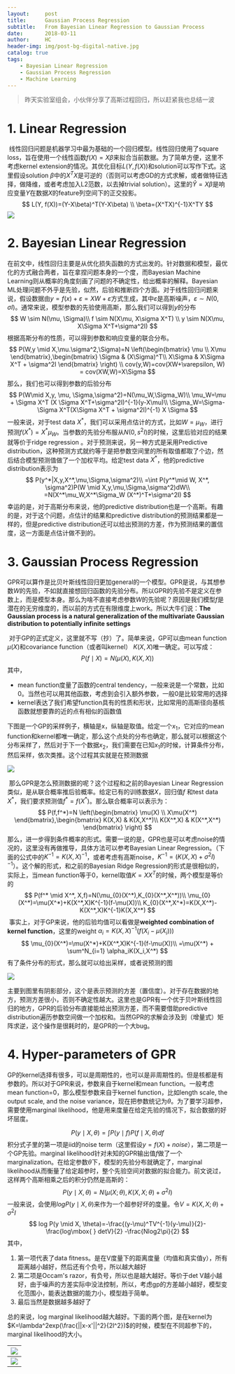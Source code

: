 ```yaml
---
layout:     post
title:      Gaussian Process Regression
subtitle:   From Bayesian Linear Regression to Gaussian Process
date:       2018-03-11
author:     HC
header-img: img/post-bg-digital-native.jpg
catalog: true
tags:
    - Bayesian Linear Regression
    - Gaussian Process Regression
    - Machine Learning
---
```


> 昨天实验室组会，小伙伴分享了高斯过程回归，所以赶紧我也总结一波

# 1. Linear Regression

​	线性回归问题是机器学习中最为基础的一个回归模型。线性回归使用了square loss，旨在使用一个线性函数$f(X)=X\beta$来拟合当前数据。为了简单方便，这里不考虑kernel extension的情况。其优化目标$L(Y,f(X))$和solution可以写作下式。这里假设solution $\beta$中的$X^TX$是可逆的（否则可以考虑GD的方式求解，或者做特征选择，做降维，或者考虑加入L2范数，以去掉trivial solution）。这里的$\widehat{Y}=X\beta$是响应变量$Y$在数据$X$的feature列空间下的正交投影。
$$
L(Y, f(X))=(Y-X\beta)^T(Y-X\beta)  \\
\beta=(X^TX)^{-1}X^TY
$$
![](../img/lr1.png)

# 2. Bayesian Linear Regression

在前文中，线性回归主要是从优化损失函数的方式出发的。针对数据和模型，最优化的方式融合两者，旨在拿捏问题本身的一个度，而Bayesian Machine Learning则从概率的角度刻画了问题的不确定性，给出概率的解释。Bayesian ML处理问题不外乎是先验，似然，后验和推断四个方面。对于线性回归问题来说，假设数据由$y=f(x)+\varepsilon=XW+\varepsilon$方式生成，其中$\varepsilon$是高斯噪声，$\varepsilon \sim N(0, \sigma I)$。通常来说，模型参数的先验使用高斯，那么我们可以得到$y$的分布
$$
W \sim N(\mu, \Sigma)\\
f \sim N(X\mu, X\sigma X^T) \\
y \sim N(X\mu, X\Sigma X^T+\sigma^2I)
$$
根据高斯分布的性质，可以得到参数和响应变量的联合分布。
$$
P(W,y \mid X,\mu.\sigma^2,\Sigma)=N \left(\begin{bmatrix}
\mu
\\ 
X\mu
\end{bmatrix},\begin{bmatrix}
\Sigma & (X\Sigma)^T\\ 
X\Sigma & X\Sigma X^T + \sigma^2I
\end{bmatrix} \right) \\
cov(y,W)=cov(XW+\varepsilon, W) = cov(XW,W)=X\Sigma
$$
那么，我们也可以得到参数的后验分布
$$
P(W\mid X,y, \mu, \Sigma,\sigma^2)=N(\mu_W,\Sigma_W)\\
\mu_W=\mu + \Sigma X^T (X \Sigma X^T+\sigma^2I)^{-1}(y-X\mu)\\
\Sigma_W=\Sigma-\Sigma X^T(X\Sigma X^T + \sigma^2I)^{-1} X \Sigma
$$
一般来说，对于test data $X^*$，我们可以采用点估计的方式，比如$W=\mu_{W}$，进行预测$f(X^*)=X^*\mu_{W}$。当参数的先验分布服从$N(0,s^2I)$的时候，这里后验对应的结果就等价于ridge regression 。对于预测来说，另一种方式是采用Predictive distribution，这种预测方式就约等于是把参数空间里的所有取值都取了个边，然后结合模型预测值做了一个加权平均。给定test data $X^*$，他的predictive distribution表示为
$$
P(y^*|X,y,X^*,\mu,\Sigma,\sigma^2)\\
=\int P(y^*\mid W, X^*, \sigma^2)P(W \mid X,y,\mu,\Sigma,\sigma^2)dW\\
=N(X^*\mu_W,X^*\Sigma_W (X^*)^T+\sigma^2I)
$$
幸运的是，对于高斯分布来说，他的predictive distribution也是一个高斯。有趣的是，对于这个问题，点估计的结果和predictive distribution的预测结果都是一样的，但是predictive distribution还可以给出预测的方差，作为预测结果的置信度，这一方面是点估计做不到的。

# 3. Gaussian Process Regression

​	GPR可以算作是比贝叶斯线性回归更加general的一个模型。GPR是说，与其想参数$W$的先验，不如就直接想回归函数的先验分布。所以GPR的先验不是定义在参数上，而是模型本身。那么为啥不直接考虑参数$W$的先验呢？原因是我们模型$f$是潜在的无穷维度的，而以前的方式在有限维度上work。所以大牛们说：**The Gaussian process is a natural generalization of the multivariate Gaussian distribution to potentially infinite settings**

​	对于GP的正式定义，这里就不写（抄）了。简单来说，GP可以由mean function $\mu(X)$和covariance function（或者叫kernel） $K(X,X)$唯一确定。可以写成：
$$
P(f\mid X)=N(\mu(X),K(X,X))
$$
其中，

- mean function度量了函数的central tendency，一般来说是一个常数，比如0。当然也可以用其他函数，考虑到会引入额外参数，一般0是比较常用的选择
- kernel表达了我们希望function具有的性质和形状，比如常用的高斯径向基核函数就想要靠的近的点有相似的函数值

下图是一个GP的采样例子，横轴是x，纵轴是取值。给定一个$x_{1}$，它对应的mean function和kernel都唯一确定，那么这个点处的分布也确定，那么就可以根据这个分布采样了，然后对于下一个数据$x_{2}$，我们需要在已知$x_{1}$的时候，计算条件分布，然后采样，依次类推。这个过程其实就是在预测数据

![](../img/gp1.png)

​	那么GPR是怎么预测数据的呢？这个过程和之前的Bayesian Linear Regression类似，是从联合概率推后验概率。给定已有的训练数据$X$，回归值$f$ 和test data $X^*$，我们要求预测值$f^*=f(X^*)$。那么联合概率可以表示为：
$$
P(f,f^*)=N \left(\begin{bmatrix}
\mu(X)
\\ 
X\mu(X^*)
\end{bmatrix},\begin{bmatrix}
K(X,X) & K(X,X^*)\\ 
K(X^*,X) & K(X^*,X^*)
\end{bmatrix} \right)
$$
​	那么，进一步得到条件概率的形式。需要一说的是，GPR也是可以考虑noise的情况的，这里没有再做推导，具体方法可以参考Bayesian Linear Regression。（下面的公式中的$K^{-1}=K(X, X)^{-1}$，或者考虑有高斯noise，$K^{-1}=(K(X, X)+\sigma^2I)^{-1}$）。这个解的形式，和之前的Bayesian Ridge Regression的形式是很相似的，实际上，当mean function等于0，kernel取值$K=XX^T$的时候，两个模型是等价的
$$
P(f^* \mid X^*, X,f)=N(\mu_{0}(X^*),K_{0}(X^*,X^*))\\
\mu_{0}(X^*)=\mu(X^*)+K(X^*,X)K^{-1}(f-\mu(X))\\
K_{0}(X^*,X^*)=K(X,X^*)-K(X^*,X)K^{-1}K(X,X^*)
$$
​	事实上，对于GP来说，他的后验均值可以看做是**weighted combination of kernel function**，这里的weight $\alpha_{i}=K(X,X)^{-1}(f(X_{i}-\mu(X_{i})))$
$$
\mu_{0}(X^*)=\mu(X^*)+K(X^*,X)K^{-1}(f-\mu(X))\\
=\mu(X^*) + \sum^N_{i=1} \alpha_iK(X_i,X^*)
$$
有了条件分布的形式，那么就可以给出采样，或者说预测的图

![](../img/gp2.png)

​	主要到图里有阴影部分，这个是表示预测的方差（置信度）。对于存在数据的地方，预测方差很小，否则不确定性越大。这里也是GPR有一个优于贝叶斯线性回归的地方，GPR的后验分布直接能给出预测方差，而不需要借助predictive distribution遍历参数空间做一个加权和。当然GPR的求解会涉及到（增量式）矩阵求逆，这个操作是很耗时的，是GPR的一个大bug。

# 4. Hyper-parameters of GPR

GP的kernel选择有很多，可以是周期性的，也可以是非周期性的。但是核都是有参数的。所以对于GPR来说，参数来自于kernel和mean function。一般考虑mean function=0，那么模型参数来自于kernel function，比如length scale, the output scale, and the noise variance，现在把参数统记为$\theta$。为了要学习超参，需要使用marginal likelihood，他是用来度量在给定先验的情况下，拟合数据的好坏层度。

$$
P(y\mid X,\theta)=\int  P(y\mid f)P(f\mid X, \theta)df
$$
积分式子里的第一项是iid的noise term（这里假设$y=f(X)+noise$），第二项是一个GP先验。marginal likelihood针对未知的GPR输出值$f$做了一个marginalization。在给定参数$\theta$下，模型的先验分布就确定了，marginal likelihood从而衡量了给定超参时，整个先验空间对数据的拟合能力。前文说过，这样两个高斯相乘之后的积分仍然是高斯的：
$$
P(y\mid X,\theta)=N(\mu(X;\theta),K(X,X;\theta)+\sigma^2I)
$$
一般来说，会使用$log P(y\mid X,\theta)$来作为一个超参好坏的度量。令$V=K(X,X;\theta)+\sigma^2I$
$$
log P(y \mid X, \theta)=-\frac{(y-\mu)^TV^{-1}(y-\mu)}{2}-\frac{log\mbox{ } detV}{2} -\frac{Nlog2\pi}{2}
$$
其中，

1. 第一项代表了data fitness。是在V度量下的距离度量（均值和真实值y），所有距离越小越好，然后还有个负号，所以越大越好
2. 第二项是Occam's razor，有负号，所以也是越大越好。等价于det V越小越好，由于噪声的方差实际中没法控制，所以，考虑gp的方差越小越好，模型变化范围小，能表达数据的能力小，模型趋于简单。
3. 最后当然是数据越多越好了

总的来说，log marginal likelihood越大越好。下面的两个图，是在kernel为$K=\lambda^2exp(\frac{||x-x'||^2}{2l^2})$的时候，模型在不同超参下的，marginal likelihood的大小。



| ![](../img/gp31.png) |
| -------------------- |
| ![](../img/gp32.png) |





















